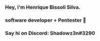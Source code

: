 ### Hey, i'm Henrique Bissoli Silva.
### software developer + Pentester 👋
### Say hi on Discord: Shadowz3n#3290
